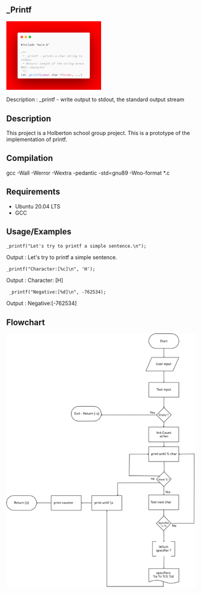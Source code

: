 ## _Printf
<img src="https://github.com/FlorianM-C22/holbertonschool-printf/blob/main/1.png" width="50%" height="50%">

Description : _printf - write output to stdout, the standard output stream
## Description

This project is a Holberton school group project.
This is a prototype of the implementation of printf.

## Compilation

gcc -Wall -Werror -Wextra -pedantic -std=gnu89 -Wno-format *.c

## Requirements

- Ubuntu 20.04 LTS
- GCC

## Usage/Examples

```code
_printf("Let's try to printf a simple sentence.\n");
```
Output : Let's try to printf a simple sentence.

```code
_printf("Character:[%c]\n", 'H');
```
Output : Character: [H]

```code
 _printf("Negative:[%d]\n", -762534);
```
Output : Negative:[-762534]

## Flowchart

<img src="https://github.com/FlorianM-C22/holbertonschool-printf/blob/main/HBTN_Flowchart/Printf-Flowchart.png">
